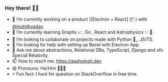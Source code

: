 ### Hey there! 👋🏻

- 🔭  I’m currently working on a product ([Electron + React] :package: ) with [@mohitkyadav](github.com/mohitkyadav).
- 🌱  I’m currently learning Graphs 📈, Go , React and Astrophysics ✨ 🔭.
- 👯  I’m looking to collaborate on projects made with Python 🐍,, JS/TS.
- 🤔  I’m looking for help with setting up Bezel with Electron App.
- 💬  Ask me about abstractions, Relational DBs, TypeScript, Django and ofc Special Relativity.
- 📫  How to reach me: https://aashutosh.dev
- 😄  Pronouns: He/Him 🙍🏻‍♂️
- ⚡ Fun fact: I hunt for question on StackOverflow in free time.
